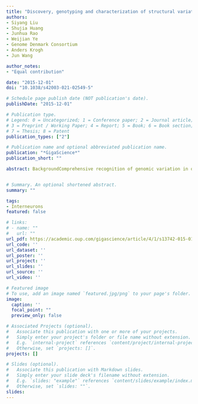 ```yaml
---
title: "Discovery, genotyping and characterization of structural variation and novel sequence at single nucleotide resolution from de novo genome assemblies on a population scale"
authors:
- Siyang Liu
- Shujia Huang
- Junhua Rao
- Weijian Ye
- Genome Denmark Consortium
- Anders Krogh
- Jun Wang

author_notes:
- "Equal contribution"

date: "2015-12-01"
doi: "10.1038/s42003-021-02549-5"

# Schedule page publish date (NOT publication's date).
publishDate: "2015-12-01"

# Publication type.
# Legend: 0 = Uncategorized; 1 = Conference paper; 2 = Journal article;
# 3 = Preprint / Working Paper; 4 = Report; 5 = Book; 6 = Book section;
# 7 = Thesis; 8 = Patent
publication_types: ["2"]

# Publication name and optional abbreviated publication name.
publication: "*GigaScience*"
publication_short: ""

abstract: BackgroundComprehensive recognition of genomic variation in one individual is important for understanding disease and developing personalized medication and treatment. Many tools based on DNA re-sequencing exist for identification of single nucleotide polymorphisms, small insertions and deletions (indels) as well as large deletions. However, these approaches consistently display a substantial bias against the recovery of complex structural variants and novel sequence in individual genomes and do not provide interpretation information such as the annotation of ancestral state and formation mechanism. FindingsWe present a novel approach implemented in a single software package, AsmVar, to discover, genotype and characterize different forms of structural variation and novel sequence from population-scale de novo genome assemblies up to nucleotide resolution. Application of AsmVar to several human de novo genome assemblies captures a wide spectrum of structural variants and novel sequences present in the human population in high sensitivity and specificity. ConclusionsOur method provides a direct solution for investigating structural variants and novel sequences from de novo genome assemblies, facilitating the construction of population-scale pan-genomes. Our study also highlights the usefulness of the de novo assembly strategy for definition of genome structure.


# Summary. An optional shortened abstract.
summary: ""

tags:
- Interneurons
featured: false

# links:
# - name: ""
#   url: ""
url_pdf: https://academic.oup.com/gigascience/article/4/1/s13742-015-0103-4/2707526
url_code: ''
url_dataset: ''
url_poster: ''
url_project: ''
url_slides: ''
url_source: ''
url_video: ''

# Featured image
# To use, add an image named `featured.jpg/png` to your page's folder. 
image:
  caption: ''
  focal_point: ""
  preview_only: false

# Associated Projects (optional).
#   Associate this publication with one or more of your projects.
#   Simply enter your project's folder or file name without extension.
#   E.g. `internal-project` references `content/project/internal-project/index.md`.
#   Otherwise, set `projects: []`.
projects: []

# Slides (optional).
#   Associate this publication with Markdown slides.
#   Simply enter your slide deck's filename without extension.
#   E.g. `slides: "example"` references `content/slides/example/index.md`.
#   Otherwise, set `slides: ""`.
slides:
---
```

